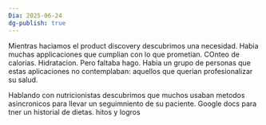 ```yaml
---
Dia: 2025-06-24
dg-publish: true
---
```

Mientras haciamos el product discovery descubrimos una necesidad. Habia muchas applicaciones que cumplian con lo que prometían. COnteo de calorias. Hidratacion. Pero faltaba hago. Habia un grupo de personas que estas aplicaciones no contemplaban: aquellos que querian profesionalizar su salud. 


Hablando con nutricionistas descubrimos que muchos usaban metodos asincronicos para llevar un seguimniento de su paciente. Google docs para tner un historial de dietas. hitos y logros